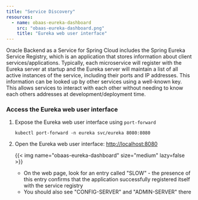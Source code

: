 ```yaml
---
title: "Service Discovery"
resources:
  - name: obaas-eureka-dashboard
    src: "obaas-eureka-dashboard.png"
    title: "Eureka web user interface"
---
```



Oracle Backend as a Service for Spring Cloud includes the Spring Eureka Service Registry, which is an application that stores information about client services/applications. Typically, each microservice will register with the Eureka server at startup and the Eureka server will maintain a list of all active instances of the service, including their ports and IP addresses.  This information can be looked up by other services using a well-known key.  This allows services to interact with each other without needing to know each others addresses at development/deployment time.

### Access the Eureka web user interface

1. Expose the Eureka web user interface using `port-forward`

    ```shell
    kubectl port-forward -n eureka svc/eureka 8080:8080
    ```

2. Open the Eureka web user interface: <http://localhost:8080>

    <!-- spellchecker-disable -->
    {{< img name="obaas-eureka-dashboard" size="medium" lazy=false >}}
    <!-- spellchecker-enable -->

    * On the web page, look for an entry called "SLOW" - the presence of this entry confirms that the application successfully registered itself with the service registry
    * You should also see "CONFIG-SERVER" and "ADMIN-SERVER" there
